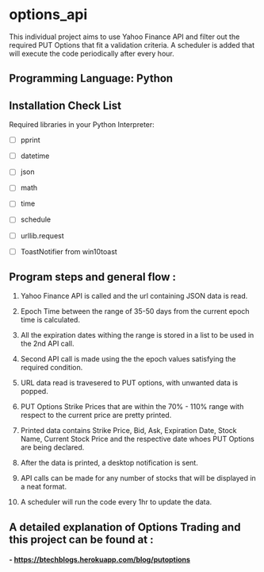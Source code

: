 # options_api
This individual project aims to use Yahoo Finance API and filter out the required PUT Options that fit a validation criteria.
A scheduler is added that will execute the code periodically after every hour.

## Programming Language: Python

## Installation Check List
Required libraries in your Python Interpreter:

   - [ ] pprint
    
   - [ ] datetime
    
   - [ ] json
    
   - [ ] math
    
   - [ ] time
        
   - [ ] schedule
    
   - [ ] urllib.request
    
   - [ ] ToastNotifier from win10toast 

## Program steps and general flow :

1. Yahoo Finance API is called and the url containing JSON data is read.

2. Epoch Time between the range of 35-50 days from the current epoch time is calculated.

3. All the expiration dates withing the range is stored in a list to be used in the 2nd API call.

4. Second API call is made using the the epoch values satisfying the required condition.

4. URL data read is travesered to PUT options, with unwanted data is popped.

5. PUT Options Strike Prices that are within the 70% - 110% range with respect to the current price are pretty printed.

6. Printed data contains Strike Price, Bid, Ask, Expiration Date, Stock Name, Current Stock Price and the respective date whoes PUT Options are being declared.

7. After the data is printed, a desktop notification is sent.

8. API calls can be made for any number of stocks that will be displayed in a neat format.

9. A scheduler will run the code every 1hr to update the data.

## A detailed explanation of Options Trading and this project can be found at :
#### - https://btechblogs.herokuapp.com/blog/putoptions

